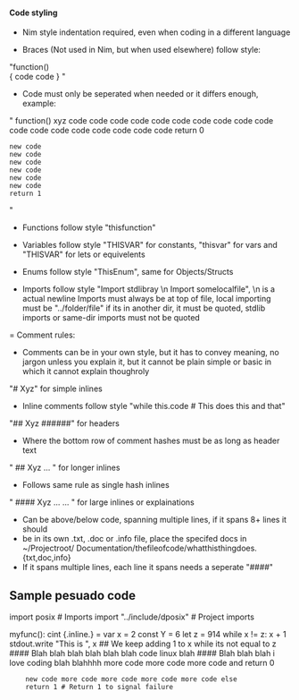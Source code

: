 #### Code styling

- Nim style indentation required, even when coding in a different language

- Braces (Not used in Nim, but when used elsewhere) follow style:

"function()  
{
    code
    code
}
"

- Code must only be seperated when needed or it differs enough, example:

" function() xyz
    code code
    code code
    code code
    code code
    code code
    code code
    code code
    code code
    code code
    return 0

    new code 
    new code
    new code
    new code
    new code
    new code
    return 1
"


- Functions follow style "thisfunction"

- Variables follow style "THISVAR" for constants, "thisvar" for vars and "THISVAR" for lets 
or equivelents

- Enums follow style "ThisEnum", same for Objects/Structs

- Imports follow style "Import stdlibray \n Import somelocalfile", \n is a actual newline
Imports must always be at top of file, local importing must be "../folder/file" if its in 
another dir, it must be quoted, stdlib imports or same-dir imports must not be quoted

= Comment rules:

- Comments can be in your own style, but it has to convey meaning, no
jargon unless you explain it, but it cannot be plain simple or basic
in which it cannot explain thoughroly

"# Xyz" for simple inlines
- Inline comments follow style "while this.code # This does this and that"

"## Xyz 
 ######" for headers

 - Where the bottom row of comment hashes must be as long as header text


" ## Xyz ... " for longer inlines

- Follows same rule as single hash inlines


" #### Xyz ... ... " for large inlines or explainations

- Can be above/below code, spanning multiple lines, if it spans 8+ lines it should
- be in its own .txt, .doc or .info file, place the specifed docs in ~/Projectroot/
Documentation/thefileofcode/whatthisthingdoes.{txt,doc,info}
- If it spans multiple lines, each line it spans needs a seperate "####"

## Sample pesuado code

import posix # Imports
import "../include/dposix" # Project imports

myfunc(): cint {.inline.} =
    var x = 2
    const Y = 6
    let z = 914
    while x != z:
        x + 1
        stdout.write "This is ", x ## We keep adding 1 to x while its not equal to z
        #### Blah blah blah blah blah blah code linux blah
        #### Blah blah blah i love coding blah blahhhh 
        more code more code more code and return 0

        new code more code more code more code more code else
        return 1 # Return 1 to signal failure

